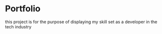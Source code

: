# Portfolio

this project is for the purpose of displaying my skill set as a developer in the tech industry 
